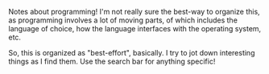 Notes about programming! I'm not really sure the best-way to organize this, as programming involves a lot of moving parts, of which includes the language of choice, how the language interfaces with the operating system, etc.

So, this is organized as "best-effort", basically. I try to jot down interesting things as I find them. Use the search bar for anything specific!
